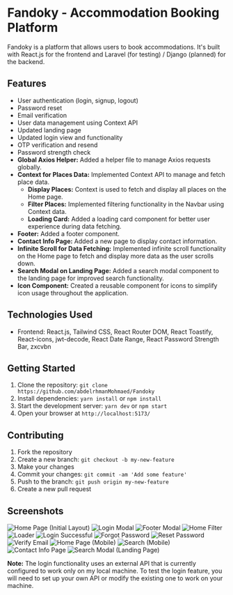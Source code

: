 # Fandoky - Accommodation Booking Platform

Fandoky is a platform that allows users to book accommodations. It's built with React.js for the frontend and Laravel (for testing) / Django (planned) for the backend.

## Features

* User authentication (login, signup, logout)
* Password reset
* Email verification
* User data management using Context API
* Updated landing page
* Updated login view and functionality
* OTP verification and resend
* Password strength check
* **Global Axios Helper:** Added a helper file to manage Axios requests globally.
* **Context for Places Data:** Implemented Context API to manage and fetch place data.
    * **Display Places:** Context is used to fetch and display all places on the Home page.
    * **Filter Places:** Implemented filtering functionality in the Navbar using Context data.
    * **Loading Card:** Added a loading card component for better user experience during data fetching.
* **Footer:** Added a footer component.
* **Contact Info Page:** Added a new page to display contact information.
* **Infinite Scroll for Data Fetching:** Implemented infinite scroll functionality on the Home page to fetch and display more data as the user scrolls down.
* **Search Modal on Landing Page:** Added a search modal component to the landing page for improved search functionality.
* **Icon Component:** Created a reusable component for icons to simplify icon usage throughout the application.

## Technologies Used

* Frontend: React.js, Tailwind CSS, React Router DOM, React Toastify, React-icons, jwt-decode, React Date Range, React Password Strength Bar, zxcvbn

## Getting Started

1. Clone the repository: `git clone https://github.com/abdelrhmanMohmaed/Fandoky`
2. Install dependencies: `yarn install` or `npm install`
3. Start the development server: `yarn dev` or `npm start`
4. Open your browser at `http://localhost:5173/`

## Contributing

1. Fork the repository
2. Create a new branch: `git checkout -b my-new-feature`
3. Make your changes
4. Commit your changes: `git commit -am 'Add some feature'`
5. Push to the branch: `git push origin my-new-feature`
6. Create a new pull request

## Screenshots

![Home Page (Initial Layout)](screenshots/home.png)
![Login Modal](screenshots/login-modal-initial-layout.png)
![Footer Modal](screenshots/footer.png)
![Home Filter](screenshots/home-filter.png)
![Loader](screenshots/Loader.png)
![Login Successful](screenshots/login-success-initial-layout.png)
![Forgot Password](screenshots/forgot-password.png)
![Reset Password](screenshots/reset-password.png)
![Verify Email](screenshots/verify-email.png)
![Home Page (Mobile)](screenshots/home-mobile.png)
![Search (Mobile)](screenshots/search-mobile.png)
![Contact Info Page](screenshots/contact-info.png)
![Search Modal (Landing Page)](screenshots/search-modal-landing.png)

**Note:** The login functionality uses an external API that is currently configured to work only on my local machine. To test the login feature, you will need to set up your own API or modify the existing one to work on your machine.